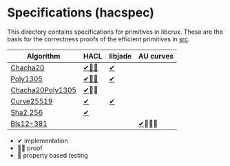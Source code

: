 # Specifications (hacspec)

This directory contains specifications for primitives in libcrux.
These are the basis for the correctness proofs of the efficient primitives in [src].

| Algorithm          | HACL                                                                        | libjade                       | AU curves                       |
| ------------------ | --------------------------------------------------------------------------- | ----------------------------- | ------------------------------- |
| [Chacha20]         | [✔](../Architecture.md#hacl)[✍🏻](../proofs/hacl/Hacspec.Chacha20.Proof.fst) | [✔](../sys/libjade/Readme.md) |                                 |
| [Poly1305]         | [✔](../Architecture.md#hacl)[✍🏻](../proofs/hacl/Hacspec.Poly1305.Proof.fst) | [✔](../sys/libjade/Readme.md) |                                 |
| [Chacha20Poly1305] | [✔](../Architecture.md#hacl)✍🏻                                              |                               |                                 |
| [Curve25519]       | [✔](../Architecture.md#hacl)                                                | [✔](../sys/libjade/Readme.md) |                                 |
| [Sha2 256]         | [✔](../Architecture.md#hacl)                                                |                               |                                 |
| [Bls12-381]        |                                                                             |                               | [✔](../au_curves/Readme.md)🧪✍🏻 |

- ✔ implementation
- ✍🏻 proof
- 🧪 property based testing

[src]: ../src/
[chacha20]: chacha20.rs
[poly1305]: poly1305.rs
[chacha20poly1305]: chacha20poly1305.rs
[curve25519]: curve25519.rs
[sha2 256]: sha256.rs
[bls12-381]: bls12-381.rs
